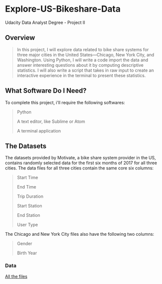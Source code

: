 # Explore-US-Bikeshare-Data
Udacity Data Analyst Degree - Project II

## Overview
>In this project, I will explore data related to bike share systems for three major cities in the United States—Chicago, New York City, and Washington. Using Python, I will write a code import the data and answer interesting questions about it by computing descriptive statistics. I will also write a script that takes in raw input to create an interactive experience in the terminal to present these statistics.

## What Software Do I Need?
To complete this project, i'll require the following softwares:

>Python
>
>A text editor, like Sublime or Atom
>
>A terminal application

## The Datasets
The datasets provided by Motivate, a bike share system provider in the US, contains randomly selected data for the first six months of 2017 for all three cities. The data files for all three cities contain the same core six columns:

>Start Time
>
>End Time
>
>Trip Duration
>
>Start Station
>
>End Station
>
>User Type

The Chicago and New York City files also have the following two columns:

>Gender
>
>Birth Year

### Data
[All the files](https://www.kaggle.com/abdallahmohamedamin/explore-us-bikeshare-data/data?select=chicago.csv)
